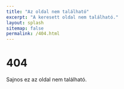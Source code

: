 ```yaml
---
title: "Az oldal nem található"
excerpt: "A keresett oldal nem található."
layout: splash
sitemap: false
permalink: /404.html
---
```


# 404
Sajnos ez az oldal nem található.
